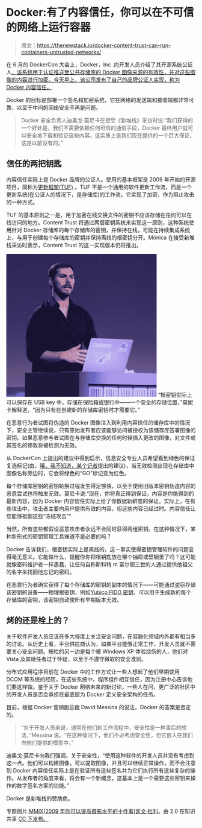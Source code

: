 # Docker:有了内容信任，你可以在不可信的网络上运行容器

> 原文：<https://thenewstack.io/docker-content-trust-can-run-containers-untrusted-networks/>

在 6 月的 DockerCon 大会上，Docker，Inc .向开发人员介绍了其开源系统公证人[，该系统用于认证推送至公共存储库的 Docker 图像来源的有效性，并对这些图像的内容进行加密。今天早上，该公司发布了自己的品牌公证人实现，称为 Docker 内容信任。](http://www.cmswire.com/information-management/docker-engineer-our-containers-are-secure/)

Docker 的目标是部署一个签名和加密系统，它在网络的发送端和接收端都非常可靠，以至于中间的网络安全不再是问题。

> Docker 安全负责人迪奥戈·莫尼卡在接受《新堆栈》采访时说:“我们获得的一个好处是，我们不需要依赖任何可信的通信手段，Docker 最终用户就可以安全地下载和验证这些内容。这实质上是我们现在提供的一个巨大保证，这是以前没有的。”

## 信任的两把钥匙

内容信任实际上是 Docker 品牌的公证人。使用的基本框架是 2009 年开始的开源项目，简称为[更新框架(TUF)](https://github.com/theupdateframework/tuf/blob/develop/docs/tuf-spec.txt) 。TUF 不是一个通用的软件更新工作流，而是一个更新系统(在公证人的情况下，是存储库)的工作流，它实现了加密，作为阻止攻击的一种方式。

TUF 的基本原则之一是，用于加密在线交换文件的密钥不应该存储在任何可以在线访问的地方。Content Trust 将通过两层密钥系统来实现这一原则，这种系统使用针对 Docker 存储库的每个存储库的密钥，并保持在线，可能在持续集成系统上，与用于创建每个存储库的密钥并保持离线的根密钥分开。Mónica 在接受新堆栈采访时表示，Content Trust 的这一实现版本仍将推出。

[![Docker security lead Diogo Monica](img/39af907aace228213f2d2f247ac88352.png)](https://thenewstack.io/wp-content/uploads/2015/08/150622-DockerCon-20-Diogo-Monica.jpg) “根密钥实际上可以保存在 USB key 中，存储在保险箱或银行中——一个安全的存储位置，”莫妮卡解释道，“因为只有在创建新的存储库密钥时才需要它。”

在恶意行为者试图将伪造的 Docker 图像注入到利用内容信任的储存库中的情况下，安全主管继续说，只有原始发布者应该能够访问被授权为该储存库签署图像的密钥。如果恶意参与者试图在与存储库交换的任何时候插入更改的图像，对文件或其签名的修改将被检测为无效。

从 DockerCon 上提出的建议中得到启示，信息安全专业人员希望看到绿色的保证复选标记(由，[哦，我不知道，某个记者](http://www.cmswire.com/information-management/docker-engineer-our-containers-are-secure/?pageNum=2)提出的建议)，当无效检测出现在存储库中图像名称旁边时，它会将绿色的“GO”标记变为红色。

每个存储库密钥的密钥轮换过程发生得足够快，以至于使用旧版本密钥伪造内容的恶意尝试也将触发无效。莫尼卡说:“现在，你将真正得到保证，内容是你能得到的最新内容，因为 Docker 内容信任实际上给了你数据新鲜度的保证。实际上，在有些攻击中，攻击者主要向用户提供有效的内容，但这些内容已经过时。内容信任让您能够抵御这些“冻结攻击”"

当然，所有这些都假设恶意攻击者永远不会同时获得两组密钥。在这种情况下，某种新形式的密钥管理工具难道不是必要的吗？

Docker 告诉我们，根密钥实际上是离线的，这一事实使得密钥管理软件的问题变得毫无意义。它能做什么，提醒你你把根钥匙放在哪个抽屉或壁橱里了吗？这可能就像密码维护者一样愚蠢，让任何自称斯科特 m 富尔顿三世的人通过提供他祖父的名字来找回他忘记的密码。

在恶意行为者确实获得了每个存储库的密钥的副本的情况下——可能通过盗窃存储该密钥的设备——物理根密钥，例如[Yubico FIDO 密钥](http://www.fierceenterprisecommunications.com/story/yubico-puts-fidos-second-authentication-factor-your-pocket/2014-12-17)，可以用于生成新的每个存储库的密钥，该密钥自动使所有早期版本无效。

## 烤的还是栓上的？

关于软件开发人员应该在多大程度上关注安全问题，在容器化领域内外都有相当多的讨论。从历史上看，平台供应商认为，如果平台能够正常工作，开发人员就不需要关心安全问题。栅栏的另一边是每个被 Windows XP 体验烧伤的人，他们对 Vista 及其继任者过于怀疑，以至于不遵守微软的安全准则。

分布式应用程序目前在 Docker 中的工作方式让一些人想起了他们早期使用 DCOM 等系统的经历，在这些系统中，程序组件相互信任，因为注册中心告诉他们要这样做。鉴于关于 Docker 网络未来的新讨论，一些人在问，更广泛的社区中的开发人员是否会承担在最底层为 Docker 定义安全架构的任务。

目前，根据 Docker 营销副总裁 David Messina 的说法，Docker 的答案是否定的。

> “对于开发人员来说，通常在他们的工作流程中，安全性是一种事后的想法，”Messina 说。“在这种情况下，他们不必考虑安全性，但它嵌入在我们向他们提供的模型中。”

迪奥戈·莫尼卡向我们强调，关于安全性，“使用这种软件的开发人员并没有考虑到这一点。他们可以构建图像，可以提取图像，并且可以继续正常操作，而不会注意到 Docker 内容信任实际上是在验证所有这些签名并为它们执行所有这些复杂的操作。从发布者的角度来看，将会有一个新概念，这基本上是一个需要这些密钥来操作的数字签名方案的功能。”

Docker 是新堆栈的赞助商。

专题图片:[MMIX(2009 年你可以提高摄影水平的十件事)](https://www.flickr.com/photos/pagedooley/3155475669/in/photolist-vFzU1x-jgYViU-5NQCYV-uJoyX6-dGL2HN-vEEyiy-vFBmKT-uJnQNr-uJnF1a-vCX6Ws-voFcPC-voERMo-uJcbyb-vCWmd5-uJnbrg-jVxCqB-voF4oG-vFA4mg-voCcZA-uJmZgF-voLofi-uJo1qc-bSfMp-9GaueZ-dYxuRV-vCU29C-voCPFy-vFfmrn-vCVqAA-voEKgC-vFesoV-vEDGS9-voLcs6-rPYMNw-4yMYWW-dGL2wW-my59wp-voErKW-vEF6ML-Hd1XE-D6LLP-4dgkeH-4yHHgB-4yMX91-4yMWvQ-k36zt)[凯文·杜利](https://www.flickr.com/photos/pagedooley/)。由 2.0 在知识共享 [CC 下发布。](https://creativecommons.org/licenses/by/2.0/)

<svg xmlns:xlink="http://www.w3.org/1999/xlink" viewBox="0 0 68 31" version="1.1"><title>Group</title> <desc>Created with Sketch.</desc></svg>